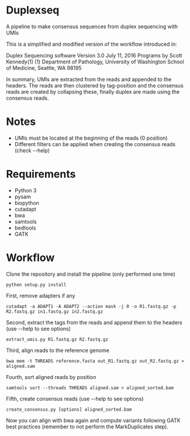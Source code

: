 # Duplexseq
A pipeline to make consensus sequences from duplex sequencing with UMIs

This is a simplified and modified version of the workflow introduced in:

Duplex Sequencing software Version 3.0 July 11, 2016 Programs by Scott Kennedy(1) (1) 
Department of Pathology, University of Washington School of Medicine, Seattle, WA 98195

In summary, UMIs are extracted from the reads and appended to the headers. 
The reads are then clustered by tag-position and the consensus reads are created
by collapsing these, finally duplex are made using the consensus reads. 

# Notes
- UMIs must be located at the beginning of the reads (0 position)
- Different filters can be applied when creating the consensus reads (check --help)

# Requirements
* Python 3
* pysam
* biopython
* cutadapt
* bwa
* samtools 
* bedtools
* GATK

# Workflow

Clone the repository and install the pipeline (only performed one time)

```python setup.py install```

First, remove adapters if any

```cutadapt -a ADAPT1 -A ADAPT2 --action mask -j 0 -o R1.fastq.gz -p R2.fastq.gz in1.fastq.gz in2.fastq.gz```

Second, extract the tags from the reads and append them to the headers (use --help to see options)

```extract_umis.py R1.fastq.gz R2.fastq.gz```

Third, align reads to the reference genome

```bwa mem -t THREADS reference.fasta out_R1.fastq.gz out_R2.fastq.gz > aligned.sam```

Fourth, sort aligned reads by position

```samtools sort --threads THREADS aligned.sam > aligned_sorted.bam```

Fifth, create consensus reads (use --help to see options)

```create_consensus.py [options] aligned_sorted.bam```

Now you can align with bwa again and compute variants following GATK best practices 
(remember to not perform the MarkDuplicates step). 



